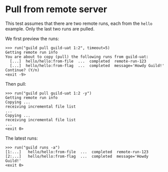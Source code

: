 # Pull from remote server

This test assumes that there are two remote runs, each from the
`hello` example. Only the last two runs are pulled.

We first preview the runs:

    >>> run("guild pull guild-uat 1:2", timeout=5)
    Getting remote run info
    You are about to copy (pull) the following runs from guild-uat:
      [...]  hello/hello:from-file  ...  completed  remote-run-123
      [...]  hello/hello:from-flag  ...  completed  message='Howdy Guild!'
    Continue? (Y/n)
    <exit -9>

Then pull:

    >>> run("guild pull guild-uat 1:2 -y")
    Getting remote run info
    Copying ...
    receiving incremental file list
    ...
    Copying ...
    receiving incremental file list
    ...
    <exit 0>

The latest runs:

    >>> run("guild runs -a")
    [1:...]   hello/hello:from-file  ...  completed  remote-run-123
    [2:...]   hello/hello:from-flag  ...  completed  message='Howdy Guild!'
    <exit 0>
